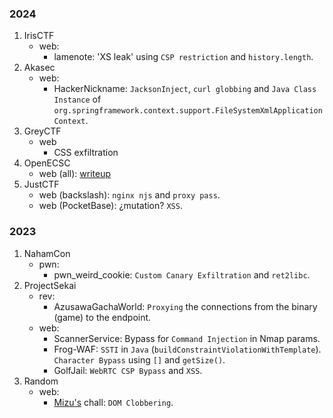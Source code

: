 ### 2024
1. IrisCTF
	- web:
		- lamenote: 'XS leak' using `CSP restriction` and `history.length`. 
2. Akasec
	- web:
		- HackerNickname: `JacksonInject`, `curl globbing` and `Java Class Instance` of `org.springframework.context.support.FileSystemXmlApplicationContext`. 
3. GreyCTF
	- web
		- CSS exfiltration
4. OpenECSC
	- web (all): [writeup](https://albertofdr.github.io/post/openecsc2024-round1-web-writeup/)
5. JustCTF
	- web (backslash): `nginx njs` and `proxy pass`.
	- web (PocketBase): ¿mutation? `XSS`.


### 2023
1. NahamCon
	- pwn:
		- pwn_weird_cookie: `Custom Canary Exfiltration` and `ret2libc`.
2. ProjectSekai
	- rev:
		- AzusawaGachaWorld: `Proxying` the connections from the binary (game) to the endpoint.
	- web:
		- ScannerService: Bypass for `Command Injection` in Nmap params.
		- Frog-WAF: `SSTI` in `Java` (`buildConstraintViolationWithTemplate`). `Character Bypass` using `[]` and `getSize()`.
		- GolfJail: `WebRTC CSP Bypass` and `XSS`.
3. Random
	- web:
		- [Mizu's](https://twitter.com/kevin_mizu) chall: `DOM Clobbering`.
